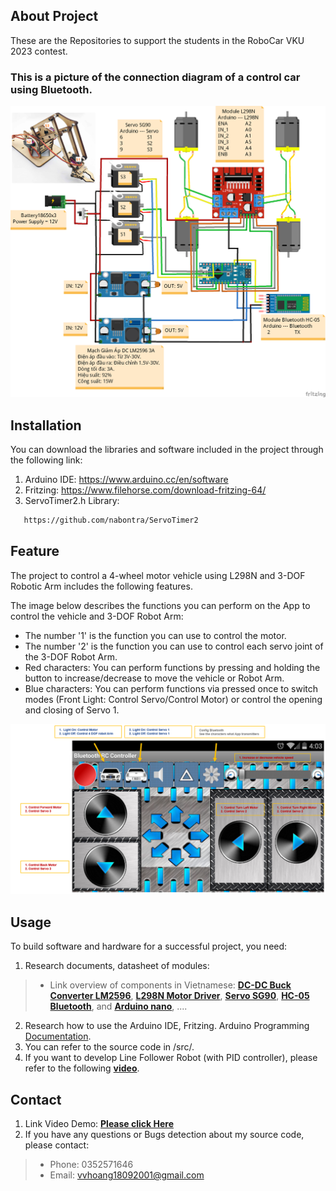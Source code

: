 <!-- ABOUT THE PROJECT -->
## About Project
These are the Repositories to support the students in the RoboCar VKU 2023 contest.
 
### This is a picture of the connection diagram of a control car using Bluetooth.

![alt text](/Pictures//Robocar_2023.png)
## Installation
You can download the libraries and software included in the project through the following link:
1. Arduino IDE: https://www.arduino.cc/en/software
2. Fritzing: https://www.filehorse.com/download-fritzing-64/
3. ServoTimer2.h Library: 
```sh
   https://github.com/nabontra/ServoTimer2
  ```
<!-- USAGE EXAMPLES -->
## Feature
The project to control a 4-wheel motor vehicle using L298N and 3-DOF Robotic Arm includes the following features.

The image below describes the functions you can perform on the App to control the vehicle and 3-DOF Robot Arm:
* The number '1' is the function you can use to control the motor.
* The number '2' is the function you can use to control each servo joint of the 3-DOF Robot Arm.
* Red characters:  You can perform functions by pressing and holding the button to increase/decrease to move the vehicle or Robot Arm.
* Blue characters: You can perform functions via pressed once to switch modes (Front Light: Control Servo/Control Motor) or control the opening and closing of Servo 1.

![alt text](/Pictures/Bluetooth_RC_Controller.PNG)
<!-- USAGE EXAMPLES -->
## Usage
To build software and hardware for a successful project, you need:
1. Research documents, datasheet of modules: 
> * Link overview of components in Vietnamese: **[DC-DC Buck Converter LM2596](https://nshopvn.com/product/mach-giam-ap-dc-lm2596-3a/)**, **[L298N Motor Driver](https://nshopvn.com/product/mach-dieu-khien-dong-co-dc-l298n/)**, **[Servo SG90](https://nshopvn.com/product/dong-co-servo-sg90-tower-pro/)**, **[HC-05 Bluetooth](https://nshopvn.com/product/module-thu-phat-bluetooth-hc-05/)**, and **[Arduino nano](https://nshopvn.com/product/arduino-nano-v3-0-atmega328p-khong-kem-day-cap-usb/)**, ....
2. Research how to use the Arduino IDE, Fritzing. Arduino Programming [Documentation](https://www.arduino.cc/reference/en/).
3. You can refer to the source code in /src/.
4. If you want to develop Line Follower Robot (with PID controller), please refer to the following **[video](https://www.youtube.com/watch?v=w3bE3ygJMx8)**.
## Contact 
1. Link Video Demo: **[Please click Here](https://drive.google.com/file/d/12MhrGpOf4OUbh2oLuE-f_nshHSeFesLh/view?usp=sharing)**
2. If you have any questions or Bugs detection about my source code, please contact: 
> * Phone: 0352571646
> * Email: vvhoang18092001@gmail.com